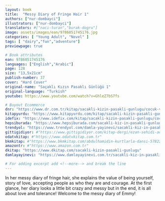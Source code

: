 ```yaml
---
layout: book
title:  "Messy Diary of Fringe Hair 1"
authors: ["nur-dombayci"]
illustrators: ["nur-dombayci"]
translators: #["naci-turan","burak-dogru"]
image: assets/images/ean/9786051745176.jpg
categories: [ "Young Adult", "Novel" ]
tags: [ "dairy","fun","adventure"]
previewpage: true

# Book attributes
ean: 9786051745176
languages: ["English","Arabic"]
page: 128
size: "13,5x21cm"
publish-number: 37
cover: "Hard Cover"
original-name: "Saçaklı Kızın Pasaklı Günlüğü 1"
original-language: "Turkish"
youtube: https://www.youtube.com/watch?v=GhleZ7bS7fs

# Buyout Ecommerce
dnr: "https://www.dr.com.tr/kitap/sacakli-kizin-pasakli-gunlugu/cocuk-ve-genclik/okul-cagi-6-10-yas/cocuk-oykuhikaye/urunno=0001735129001"
kitapyurdu: "https://www.kitapyurdu.com/kitap/sacakli-kizin-pasakli-gunlugu-/443933.html&filter_name=Sa%C3%A7akl%C4%B1+K%C4%B1z%27%C4%B1n+Pasakl%C4%B1+G%C3%BCnl%C3%BC%C4%9F%C3%BC"
idefix: "https://www.idefix.com/kitap/sacakli-kizin-pasakli-gunlugu/cocuk-ve-genclik/okul-cagi-6-10-yas/cocuk-oykuhikaye/urunno=0001735129001"
hepsiburada: "https://www.hepsiburada.com/sacakli-kiz-in-pasakli-gunlugu-p-HBV00000GM3SS"
trendyol: "https://www.trendyol.com/damla-yayinevi/sacakli-kiz-in-pasakli-gunlugu-p-31242415"
gittigidiyor: #"https://www.gittigidiyor.com/kitap-dergi/ezan-sehidi-adnan-menderes_pdp_732728793"
odatvkitap: #"https://www.odatvkitap.com.tr"
bkmkitap: #"https://www.bkmkitap.com/abdulhamidin-kurtlarla-dansi-578226"
amazontr: #"https://www.amazon.com.tr"
dkitap: "https://www.dkitap.com/sacakli-kizin-pasakli-gunlugu"
damlayayinevi: "https://www.damlayayinevi.com.tr/sacakli-kiz-in-pasakli-gunlugu"

# For adding excerpt add <!--more--> and break the line
---
```

In her messy diary of fringe hair, she explains the value of being yourself, story of love,
accepting people as who they are and courage. At the first glance, her diary looks a
little bit crazy and messy but in the end, it is all about love and tolerance! Welcome to
the messy diary of Emmy!
<!--more--> 

